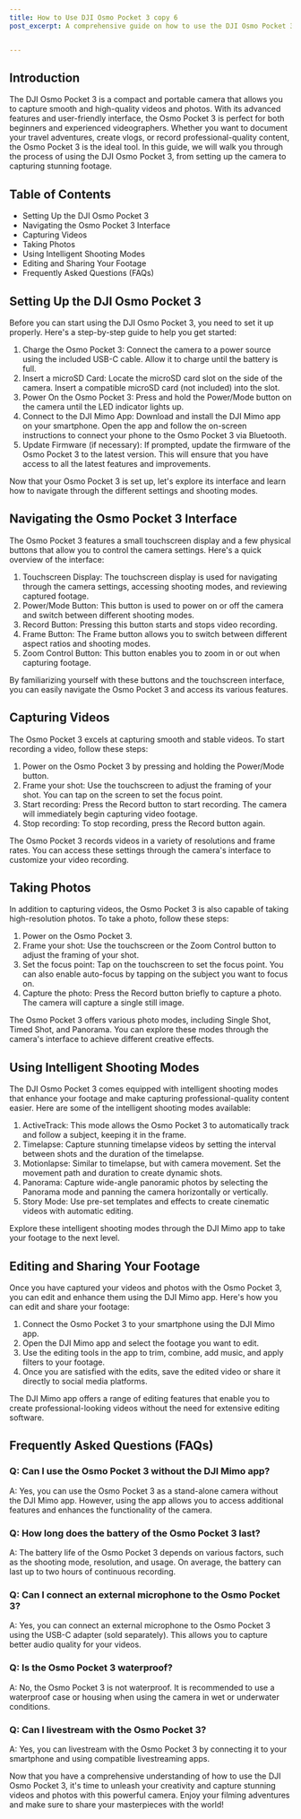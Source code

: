 ```yaml
---
title: How to Use DJI Osmo Pocket 3 copy 6
post_excerpt: A comprehensive guide on how to use the DJI Osmo Pocket 3 to capture stunning videos and photos.


---
```


## Introduction

The DJI Osmo Pocket 3 is a compact and portable camera that allows you to capture smooth and high-quality videos and photos. With its advanced features and user-friendly interface, the Osmo Pocket 3 is perfect for both beginners and experienced videographers. Whether you want to document your travel adventures, create vlogs, or record professional-quality content, the Osmo Pocket 3 is the ideal tool. In this guide, we will walk you through the process of using the DJI Osmo Pocket 3, from setting up the camera to capturing stunning footage.

## Table of Contents

- Setting Up the DJI Osmo Pocket 3
- Navigating the Osmo Pocket 3 Interface
- Capturing Videos
- Taking Photos
- Using Intelligent Shooting Modes
- Editing and Sharing Your Footage
- Frequently Asked Questions (FAQs)

## Setting Up the DJI Osmo Pocket 3

Before you can start using the DJI Osmo Pocket 3, you need to set it up properly. Here's a step-by-step guide to help you get started:

1. Charge the Osmo Pocket 3: Connect the camera to a power source using the included USB-C cable. Allow it to charge until the battery is full.
2. Insert a microSD Card: Locate the microSD card slot on the side of the camera. Insert a compatible microSD card (not included) into the slot.
3. Power On the Osmo Pocket 3: Press and hold the Power/Mode button on the camera until the LED indicator lights up.
4. Connect to the DJI Mimo App: Download and install the DJI Mimo app on your smartphone. Open the app and follow the on-screen instructions to connect your phone to the Osmo Pocket 3 via Bluetooth.
5. Update Firmware (if necessary): If prompted, update the firmware of the Osmo Pocket 3 to the latest version. This will ensure that you have access to all the latest features and improvements.

Now that your Osmo Pocket 3 is set up, let's explore its interface and learn how to navigate through the different settings and shooting modes.

## Navigating the Osmo Pocket 3 Interface

The Osmo Pocket 3 features a small touchscreen display and a few physical buttons that allow you to control the camera settings. Here's a quick overview of the interface:

1. Touchscreen Display: The touchscreen display is used for navigating through the camera settings, accessing shooting modes, and reviewing captured footage.
2. Power/Mode Button: This button is used to power on or off the camera and switch between different shooting modes.
3. Record Button: Pressing this button starts and stops video recording.
4. Frame Button: The Frame button allows you to switch between different aspect ratios and shooting modes.
5. Zoom Control Button: This button enables you to zoom in or out when capturing footage.

By familiarizing yourself with these buttons and the touchscreen interface, you can easily navigate the Osmo Pocket 3 and access its various features.

## Capturing Videos

The Osmo Pocket 3 excels at capturing smooth and stable videos. To start recording a video, follow these steps:

1. Power on the Osmo Pocket 3 by pressing and holding the Power/Mode button.
2. Frame your shot: Use the touchscreen to adjust the framing of your shot. You can tap on the screen to set the focus point.
3. Start recording: Press the Record button to start recording. The camera will immediately begin capturing video footage.
4. Stop recording: To stop recording, press the Record button again.

The Osmo Pocket 3 records videos in a variety of resolutions and frame rates. You can access these settings through the camera's interface to customize your video recording.

## Taking Photos

In addition to capturing videos, the Osmo Pocket 3 is also capable of taking high-resolution photos. To take a photo, follow these steps:

1. Power on the Osmo Pocket 3.
2. Frame your shot: Use the touchscreen or the Zoom Control button to adjust the framing of your shot.
3. Set the focus point: Tap on the touchscreen to set the focus point. You can also enable auto-focus by tapping on the subject you want to focus on.
4. Capture the photo: Press the Record button briefly to capture a photo. The camera will capture a single still image.

The Osmo Pocket 3 offers various photo modes, including Single Shot, Timed Shot, and Panorama. You can explore these modes through the camera's interface to achieve different creative effects.

## Using Intelligent Shooting Modes

The DJI Osmo Pocket 3 comes equipped with intelligent shooting modes that enhance your footage and make capturing professional-quality content easier. Here are some of the intelligent shooting modes available:

1. ActiveTrack: This mode allows the Osmo Pocket 3 to automatically track and follow a subject, keeping it in the frame.
2. Timelapse: Capture stunning timelapse videos by setting the interval between shots and the duration of the timelapse.
3. Motionlapse: Similar to timelapse, but with camera movement. Set the movement path and duration to create dynamic shots.
4. Panorama: Capture wide-angle panoramic photos by selecting the Panorama mode and panning the camera horizontally or vertically.
5. Story Mode: Use pre-set templates and effects to create cinematic videos with automatic editing.

Explore these intelligent shooting modes through the DJI Mimo app to take your footage to the next level.

## Editing and Sharing Your Footage

Once you have captured your videos and photos with the Osmo Pocket 3, you can edit and enhance them using the DJI Mimo app. Here's how you can edit and share your footage:

1. Connect the Osmo Pocket 3 to your smartphone using the DJI Mimo app.
2. Open the DJI Mimo app and select the footage you want to edit.
3. Use the editing tools in the app to trim, combine, add music, and apply filters to your footage.
4. Once you are satisfied with the edits, save the edited video or share it directly to social media platforms.

The DJI Mimo app offers a range of editing features that enable you to create professional-looking videos without the need for extensive editing software.

## Frequently Asked Questions (FAQs)

### Q: Can I use the Osmo Pocket 3 without the DJI Mimo app?

A: Yes, you can use the Osmo Pocket 3 as a stand-alone camera without the DJI Mimo app. However, using the app allows you to access additional features and enhances the functionality of the camera.

### Q: How long does the battery of the Osmo Pocket 3 last?

A: The battery life of the Osmo Pocket 3 depends on various factors, such as the shooting mode, resolution, and usage. On average, the battery can last up to two hours of continuous recording.

### Q: Can I connect an external microphone to the Osmo Pocket 3?

A: Yes, you can connect an external microphone to the Osmo Pocket 3 using the USB-C adapter (sold separately). This allows you to capture better audio quality for your videos.

### Q: Is the Osmo Pocket 3 waterproof?

A: No, the Osmo Pocket 3 is not waterproof. It is recommended to use a waterproof case or housing when using the camera in wet or underwater conditions.

### Q: Can I livestream with the Osmo Pocket 3?

A: Yes, you can livestream with the Osmo Pocket 3 by connecting it to your smartphone and using compatible livestreaming apps.

Now that you have a comprehensive understanding of how to use the DJI Osmo Pocket 3, it's time to unleash your creativity and capture stunning videos and photos with this powerful camera. Enjoy your filming adventures and make sure to share your masterpieces with the world!
 